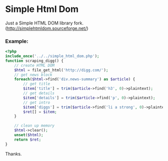 # Simple Html Dom
Just a Simple HTML DOM library fork. (http://simplehtmldom.sourceforge.net/)

### Example:

```php
<?php
include_once('../../simple_html_dom.php');
function scraping_digg() {
    // create HTML DOM
    $html = file_get_html('http://digg.com/');
    // get news block
    foreach($html->find('div.news-summary') as $article) {
        // get title
        $item['title'] = trim($article->find('h3', 0)->plaintext);
        // get details
        $item['details'] = trim($article->find('p', 0)->plaintext);
        // get intro
        $item['diggs'] = trim($article->find('li a strong', 0)->plaintext);
        $ret[] = $item;
    }
    
    // clean up memory
    $html->clear();
    unset($html);
    return $ret;
}
```

Thanks.
